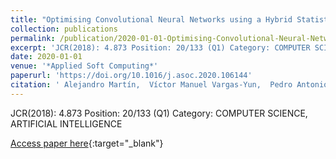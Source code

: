 ```yaml
---
title: "Optimising Convolutional Neural Networks using a Hybrid Statistically-driven Coral Reef Optimisation algorithm"
collection: publications
permalink: /publication/2020-01-01-Optimising-Convolutional-Neural-Networks-using-a-Hybrid-Statistically-driven-Coral-Reef-Optimisation-algorithm
excerpt: 'JCR(2018): 4.873 Position: 20/133 (Q1) Category: COMPUTER SCIENCE, ARTIFICIAL INTELLIGENCE'
date: 2020-01-01
venue: '*Applied Soft Computing*'
paperurl: 'https://doi.org/10.1016/j.asoc.2020.106144'
citation: ' Alejandro Martín,  Víctor Manuel Vargas-Yun,  Pedro Antonio Gutiérrez,  David Camacho,  César Hervás-Martínez, &quot;Optimising Convolutional Neural Networks using a Hybrid Statistically-driven Coral Reef Optimisation algorithm.&quot; *Applied Soft Computing*, Vol.Available online 8 Feb(In Press), 2020, pp.106144.'
---
```

JCR(2018): 4.873 Position: 20/133 (Q1) Category: COMPUTER SCIENCE, ARTIFICIAL INTELLIGENCE

[Access paper here](https://doi.org/10.1016/j.asoc.2020.106144){:target="_blank"}
